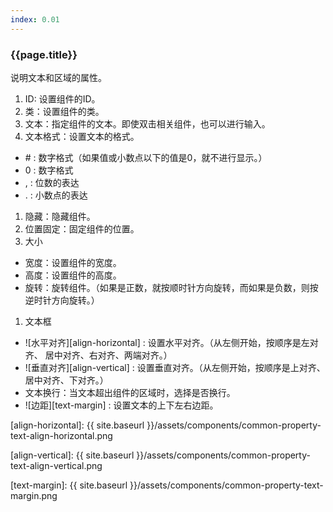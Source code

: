 ```yaml
---
index: 0.01
---
```

### {{page.title}}
说明文本和区域的属性。


1. ID: 设置组件的ID。
1. 类：设置组件的类。
1. 文本：指定组件的文本。即使双击相关组件，也可以进行输入。
1. 文本格式：设置文本的格式。
  - \# : 数字格式（如果值或小数点以下的值是0，就不进行显示。）
  - 0 : 数字格式
  - , : 位数的表达
  - . : 小数点的表达
1. 隐藏：隐藏组件。  
1. 位置固定：固定组件的位置。      
1. 大小
  - 宽度：设置组件的宽度。
  - 高度：设置组件的高度。
  - 旋转：旋转组件。（如果是正数，就按顺时针方向旋转，而如果是负数，则按逆时针方向旋转。）
1. 文本框
  - ![水平对齐][align-horizontal] : 设置水平对齐。（从左侧开始，按顺序是左对齐、 居中对齐、右对齐、两端对齐。）
  - ![垂直对齐][align-vertical] : 设置垂直对齐。（从左侧开始，按顺序是上对齐、居中对齐、下对齐。）
  - 文本换行：当文本超出组件的区域时，选择是否换行。
  - ![边距][text-margin] : 设置文本的上下左右边距。

[align-horizontal]: {{ site.baseurl }}/assets/components/common-property-text-align-horizontal.png

[align-vertical]: {{ site.baseurl }}/assets/components/common-property-text-align-vertical.png

[text-margin]: {{ site.baseurl }}/assets/components/common-property-text-margin.png
